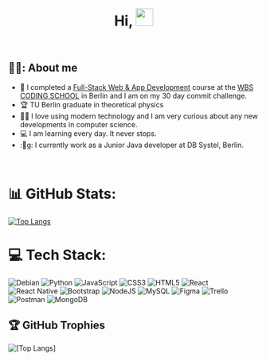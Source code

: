 <h1 align="center">Hi,  <img src="https://media.giphy.com/media/hvRJCLFzcasrR4ia7z/giphy.gif" width="35"></h1>

<br>


## 💁‍♀️:  About me
- :notebook: I completed a [Full-Stack Web & App Development](https://www.wbstraining.de/weiterbildung-full-stack-web-und-app-development-english/) course at the [WBS CODING SCHOOL](https://www.wbscodingschool.com/) in Berlin and I am on my 30 day commit challenge.
- :trophy: TU Berlin graduate in theoretical physics
- :technologist: I love using modern technology and I am very curious about any new developments in computer science.
- :computer: I am learning every day. It never stops. 
- ::briefcase:g: I currently work as a Junior Java developer at DB Systel, Berlin.

<br>

<!-- 💬 Ask me about -->

# 📊 GitHub Stats:
[![Top Langs](https://github-readme-stats.vercel.app/api/top-langs/?username=akolundzic)](https://github.com/akolundzic/github-readme-stats)

# 💻 Tech Stack:
![Debian](https://img.shields.io/badge/Debian-A81D33?style=for-the-badge&logo=debian&logoColor=white)
![Python](https://img.shields.io/badge/python-3670A0?style=for-the-badge&logo=python&logoColor=ffdd54)
![JavaScript](https://img.shields.io/badge/javascript-%23323330.svg?style=for-the-badge&logo=javascript&logoColor=%23F7DF1E)
![CSS3](https://img.shields.io/badge/css3-%231572B6.svg?style=for-the-badge&logo=css3&logoColor=white)
![HTML5](https://img.shields.io/badge/html5-%23E34F26.svg?style=for-the-badge&logo=html5&logoColor=white)
![React](https://img.shields.io/badge/react-%2320232a.svg?style=for-the-badge&logo=react&logoColor=%2361DAFB)
![React Native](https://img.shields.io/badge/react_native-%2320232a.svg?style=for-the-badge&logo=react&logoColor=%2361DAFB)
![Bootstrap](https://img.shields.io/badge/bootstrap-%23563D7C.svg?style=for-the-badge&logo=bootstrap&logoColor=white)
![NodeJS](https://img.shields.io/badge/node.js-6DA55F?style=for-the-badge&logo=node.js&logoColor=white)
![MySQL](https://img.shields.io/badge/mysql-%2300f.svg?style=for-the-badge&logo=mysql&logoColor=white) 
![Figma](https://img.shields.io/badge/figma-%23F24E1E.svg?style=for-the-badge&logo=figma&logoColor=white)
![Trello](https://img.shields.io/badge/Trello-%23026AA7.svg?style=for-the-badge&logo=Trello&logoColor=white)
![Postman](https://img.shields.io/badge/Postman-FF6C37?style=for-the-badge&logo=postman&logoColor=white)
![MongoDB](https://img.shields.io/badge/MongoDB-%234ea94b.svg?style=for-the-badge&logo=mongodb&logoColor=white)


## 🏆 GitHub Trophies
![[Top Langs]](https://github-profile-trophy.vercel.app/?username=akolundzic&theme=darkhub&no-frame=false&no-bg=false&margin-w=4)



